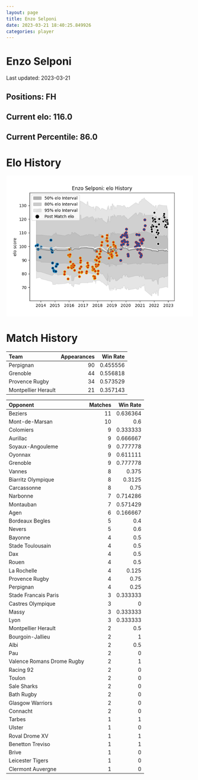 ```yaml
---  
layout: page  
title: Enzo Selponi  
date: 2023-03-21 18:40:25.849926  
categories: player  
---
```

# Enzo Selponi


Last updated: 2023-03-21
## Positions: FH

## Current elo: 116.0

## Current Percentile: 86.0

# Elo History


![elo history](history_EnzoSelponi.png)
# Match History


| Team                |   Appearances |   Win Rate |
|:--------------------|--------------:|-----------:|
| Perpignan           |            90 |   0.455556 |
| Grenoble            |            44 |   0.556818 |
| Provence Rugby      |            34 |   0.573529 |
| Montpellier Herault |            21 |   0.357143 |

| Opponent                   |   Matches |   Win Rate |
|:---------------------------|----------:|-----------:|
| Beziers                    |        11 |   0.636364 |
| Mont-de-Marsan             |        10 |   0.6      |
| Colomiers                  |         9 |   0.333333 |
| Aurillac                   |         9 |   0.666667 |
| Soyaux-Angouleme           |         9 |   0.777778 |
| Oyonnax                    |         9 |   0.611111 |
| Grenoble                   |         9 |   0.777778 |
| Vannes                     |         8 |   0.375    |
| Biarritz Olympique         |         8 |   0.3125   |
| Carcassonne                |         8 |   0.75     |
| Narbonne                   |         7 |   0.714286 |
| Montauban                  |         7 |   0.571429 |
| Agen                       |         6 |   0.166667 |
| Bordeaux Begles            |         5 |   0.4      |
| Nevers                     |         5 |   0.6      |
| Bayonne                    |         4 |   0.5      |
| Stade Toulousain           |         4 |   0.5      |
| Dax                        |         4 |   0.5      |
| Rouen                      |         4 |   0.5      |
| La Rochelle                |         4 |   0.125    |
| Provence Rugby             |         4 |   0.75     |
| Perpignan                  |         4 |   0.25     |
| Stade Francais Paris       |         3 |   0.333333 |
| Castres Olympique          |         3 |   0        |
| Massy                      |         3 |   0.333333 |
| Lyon                       |         3 |   0.333333 |
| Montpellier Herault        |         2 |   0.5      |
| Bourgoin-Jallieu           |         2 |   1        |
| Albi                       |         2 |   0.5      |
| Pau                        |         2 |   0        |
| Valence Romans Drome Rugby |         2 |   1        |
| Racing 92                  |         2 |   0        |
| Toulon                     |         2 |   0        |
| Sale Sharks                |         2 |   0        |
| Bath Rugby                 |         2 |   0        |
| Glasgow Warriors           |         2 |   0        |
| Connacht                   |         2 |   0        |
| Tarbes                     |         1 |   1        |
| Ulster                     |         1 |   0        |
| Roval Drome XV             |         1 |   1        |
| Benetton Treviso           |         1 |   1        |
| Brive                      |         1 |   0        |
| Leicester Tigers           |         1 |   0        |
| Clermont Auvergne          |         1 |   0        |